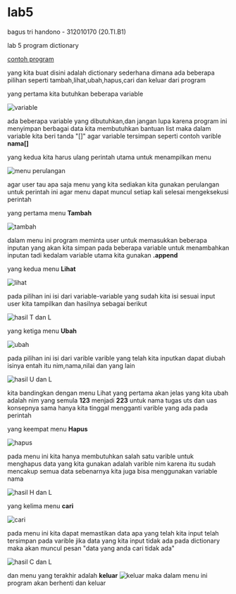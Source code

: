 # lab5

bagus tri handono - 312010170 (20.TI.B1)

lab 5 program dictionary

[contoh program](https://github.com/nanoetc/lab5/blob/master/lab5/praktikum%205.py)

yang kita buat disini adalah dictionary sederhana dimana ada beberapa pilihan seperti tambah,lihat,ubah,hapus,cari dan keluar dari program

yang pertama kita butuhkan beberapa variable 

![variable](https://github.com/nanoetc/lab5/blob/master/lab5/variable.png)

ada beberapa variable yang dibutuhkan,dan jangan lupa karena program ini menyimpan berbagai data
kita membutuhkan bantuan list maka dalam variable kita beri tanda "[]" agar variable tersimpan 
seperti contoh varible **nama[]**

yang kedua kita harus ulang perintah utama untuk menampilkan menu

![menu perulangan](https://github.com/nanoetc/lab5/blob/master/lab5/perulangan%20pertama.png)

agar user tau apa saja menu yang kita sediakan kita gunakan perulangan untuk perintah ini
agar menu dapat muncul setiap kali selesai mengeksekusi perintah 

yang pertama menu **Tambah**

![tambah](https://github.com/nanoetc/lab5/blob/master/lab5/pilihan%20T.png)

dalam menu ini program meminta user untuk memasukkan beberapa inputan yang akan kita simpan pada beberapa variable
untuk menambahkan inputan tadi kedalam variable utama kita gunakan **.append**

yang kedua menu **Lihat**

![lihat](https://github.com/nanoetc/lab5/blob/master/lab5/pilihan%20L.png)

pada pilihan ini isi dari variable-variable yang sudah kita isi sesuai input user kita tampilkan
dan hasilnya sebagai berikut

![hasil T dan L](https://github.com/nanoetc/lab5/blob/master/lab5/hasil%20T%20dan%20L.png)

yang ketiga menu **Ubah**

![ubah](https://github.com/nanoetc/lab5/blob/master/lab5/pilihan%20U.png)

pada pilihan ini isi dari varible varible yang telah kita inputkan dapat diubah isinya 
entah itu nim,nama,nilai dan yang lain

![hasil U dan L](https://github.com/nanoetc/lab5/blob/master/lab5/hasil%20U%20dan%20L.png)

kita bandingkan dengan menu Lihat yang pertama akan jelas yang kita ubah adalah nim yang semula **123**
menjadi **223** untuk nama tugas uts dan uas konsepnya sama hanya kita tinggal mengganti varible yang ada pada perintah

yang keempat menu **Hapus**

![hapus](https://github.com/nanoetc/lab5/blob/master/lab5/pilihan%20H.png)

pada menu ini kita hanya membutuhkan salah satu varible untuk menghapus data 
yang kita gunakan adalah varible nim karena itu sudah mencakup semua data 
sebenarnya kita juga bisa menggunakan variable nama 

![hasil H dan L](https://github.com/nanoetc/lab5/blob/master/lab5/hasil%20H%20dan%20L.png)

yang kelima menu **cari**

![cari](https://github.com/nanoetc/lab5/blob/master/lab5/pilihan%20C.png)

pada menu ini kita dapat memastikan data apa yang telah kita input telah tersimpan pada varible
jika data yang kita input tidak ada pada dictionary maka akan muncul pesan "data yang anda cari tidak ada"

![hasil C dan L](https://github.com/nanoetc/lab5/blob/master/lab5/hasil%20C%20dan%20K.png)

dan menu yang terakhir adalah **keluar**
![keluar](https://github.com/nanoetc/lab5/blob/master/lab5/pilihan%20K.png)
 maka dalam menu ini program akan berhenti dan keluar 
 
